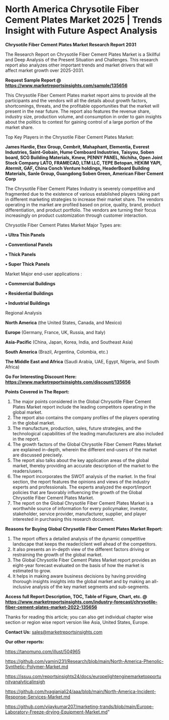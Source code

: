 # North America Chrysotile Fiber Cement Plates Market 2025 | Trends Insight with Future Aspect Analysis

<strong>Chrysotile Fiber Cement Plates Market Research Report 2031</strong>

The Research Report on Chrysotile Fiber Cement Plates Market is a Skillful and Deep Analysis of the Present Situation and Challenges. This research report also analyzes other important trends and market drivers that will affect market growth over 2025-2031.

<strong>Request Sample Report @ <a href=https://www.marketreportsinsights.com/sample/135656>https://www.marketreportsinsights.com/sample/135656</a></strong>

This Chrysotile Fiber Cement Plates market report aims to provide all the participants and the vendors will all the details about growth factors, shortcomings, threats, and the profitable opportunities that the market will present in the near future. The report also features the revenue share, industry size, production volume, and consumption in order to gain insights about the politics to contest for gaining control of a large portion of the market share.

Top Key Players in the Chrysotile Fiber Cement Plates Market:

<strong>James Hardie, Etex Group, Cembrit, Mahaphant, Elementia, Everest Industries, Saint-Gobain, Hume Cemboard Industries, Taisyou, Soben board, SCG Building Materials, Kmew, PENNY PANEL, Nichiha, Open Joint Stock Company LATO, FRAMECAD, LTM LLC, TEPE Betopan, HEKIM YAPI, Atermit, GAF, China Conch Venture holdings, HeaderBoard Building Materials, Sanle Group, Guangdong Soben Green, American Fiber Cement Corp</strong>

The Chrysotile Fiber Cement Plates Industry is severely competitive and fragmented due to the existence of various established players taking part in different marketing strategies to increase their market share. The vendors operating in the market are profiled based on price, quality, brand, product differentiation, and product portfolio. The vendors are turning their focus increasingly on product customization through customer interaction.

Chrysotile Fiber Cement Plates Market Major Types are:

<strong>• Ultra Thin Panels

• Conventional Panels

• Thick Panels

• Super Thick Panels</strong>

Market Major end-user applications :

<strong>• Commercial Buildings

• Residential Buildings

• Industrial Buildings</strong>

Regional Analysis

</u><strong><b>North America</b></strong> (the United States, Canada, and Mexico)

<strong><b>Europe </b></strong>(Germany, France, UK, Russia, and Italy)

<strong><b>Asia-Pacific</b></strong> (China, Japan, Korea, India, and Southeast Asia)

<strong><b>South America</b></strong> (Brazil, Argentina, Colombia, etc.)

<strong><b>The Middle East and Africa</b></strong> (Saudi Arabia, UAE, Egypt, Nigeria, and South Africa)

<strong>Go For Interesting Discount Here: <a href=https://www.marketreportsinsights.com/discount/135656>https://www.marketreportsinsights.com/discount/135656</a></strong>

<strong>Points Covered in The Report:</strong>
<ol>
  <li>The major points considered in the Global Chrysotile Fiber Cement Plates Market report include the leading competitors operating in the global market.</li>
  <li>The report also contains the company profiles of the players operating in the global market.</li>
  <li>The manufacture, production, sales, future strategies, and the technological capabilities of the leading manufacturers are also included in the report.</li>
  <li>The growth factors of the Global Chrysotile Fiber Cement Plates Market are explained in-depth, wherein the different end-users of the market are discussed precisely.</li>
  <li>The report also talks about the key application areas of the global market, thereby providing an accurate description of the market to the readers/users.</li>
  <li>The report incorporates the SWOT analysis of the market. In the final section, the report features the opinions and views of the industry experts and professionals. The experts analyzed the export/import policies that are favorably influencing the growth of the Global Chrysotile Fiber Cement Plates Market.</li>
  <li>The report on the Global Chrysotile Fiber Cement Plates Market is a worthwhile source of information for every policymaker, investor, stakeholder, service provider, manufacturer, supplier, and player interested in purchasing this research document.</li>
</ol>
<strong>Reasons for Buying Global Chrysotile Fiber Cement Plates Market Report:</strong>

<ol>
  <li>The report offers a detailed analysis of the dynamic competitive landscape that keeps the reader/client well ahead of the competitors.</li>
  <li>It also presents an in-depth view of the different factors driving or restraining the growth of the global market.</li>
  <li>The Global Chrysotile Fiber Cement Plates Market report provides an eight-year forecast evaluated on the basis of how the market is estimated to grow.</li>
  <li>It helps in making aware business decisions by having providing thorough insights insights into the global market and by making an all-inclusive analysis of the key market segments and sub-segments.</li>
</ol>
<strong>Access full Report Description, TOC, Table of Figure, Chart, etc. @ <a href=https://www.marketreportsinsights.com/industry-forecast/chrysotile-fiber-cement-plates-market-2022-135656>https://www.marketreportsinsights.com/industry-forecast/chrysotile-fiber-cement-plates-market-2022-135656</a></strong>


Thanks for reading this article; you can also get individual chapter wise section or region wise report version like Asia, United States, Europe.

<strong>Contact Us:</strong>
sales@marketreportsinsights.com

<strong>Our other reports:</strong>

<a href=https://tanomuno.com/illust/504965>https://tanomuno.com/illust/504965</a>

<a href=https://github.com/yamini231/Research/blob/main/North-America-Phenolic-Synthetic-Polymer-Market.md>https://github.com/yamini231/Research/blob/main/North-America-Phenolic-Synthetic-Polymer-Market.md</a>

<a href=https://issuu.com/reportsinsights24/docs/europelightenginemarketopportunityanalyticalinsigh>https://issuu.com/reportsinsights24/docs/europelightenginemarketopportunityanalyticalinsigh</a>

<a href=https://github.com/tyagianjali24/aaa/blob/main/North-America-Incident-Response-Services-Market.md>https://github.com/tyagianjali24/aaa/blob/main/North-America-Incident-Response-Services-Market.md</a>

<a href=https://github.com/vijaykumar207/marketing-trands/blob/main/Europe-Laboratory-Freeze-drying-Equipment-Market.md>https://github.com/vijaykumar207/marketing-trands/blob/main/Europe-Laboratory-Freeze-drying-Equipment-Market.md</a>"
